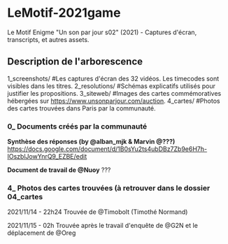 # LeMotif-2021game
Le Motif Enigme "Un son par jour s02" (2021) - Captures d'écran, transcripts, et autres assets.

## Description de l'arborescence
1_screenshots/ #Les captures d'écran des 32 vidéos. Les timecodes sont visibles dans les titres.
2_resolutions/ #Schémas explicatifs utilisés pour justifier les propositions.
3_siteweb/ #Images des cartes commémoratives hébergées sur https://www.unsonparjour.com/auction.
4_cartes/ #Photos des cartes trouvées dans Paris par la communauté.

### 0_ Documents créés par la communauté ###

**Synthèse des réponses (by @alban_mjk & Marvin @???)**
https://docs.google.com/document/d/1B0sYu2ts4ubDBz7Zb9e6H7h-IOszblJowYnrQ9_EZBE/edit

**Document de travail de @Nuoy**
???

### 4_ Photos des cartes trouvées (à retrouver dans le dossier 04_cartes ###

2021/11/14 - 22h24
Trouvée de @Timobolt (Timothé Normand)

2021/11/15 - 02h
Trouvée après le travail d'enquête de @G2N et le déplacement de @Oreg
